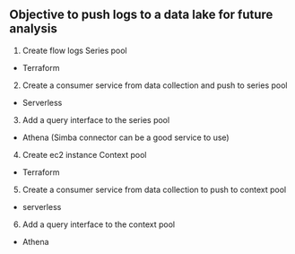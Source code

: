## Objective to push logs to a data lake for future analysis
1. Create flow logs Series pool
- Terraform
2. Create a consumer service from data collection and push to series pool
- Serverless
3. Add a query interface to the series pool
- Athena (Simba connector can be a good service to use)
4. Create ec2 instance Context pool
- Terraform
5. Create a consumer service from data collection to push to context pool
- serverless
6. Add a query interface to the context pool
- Athena
